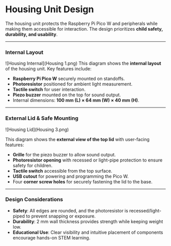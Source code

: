 # Housing Unit Design

The housing unit protects the Raspberry Pi Pico W and peripherals while making them accessible for interaction. The design prioritizes **child safety, durability, and usability**.

---

### Internal Layout  
![Housing Internal](Housing 1.png)
This diagram shows the **internal layout** of the housing unit. Key features include:  
- **Raspberry Pi Pico W** securely mounted on standoffs.  
- **Photoresistor** positioned for ambient light measurement.  
- **Tactile switch** for user interaction.  
- **Piezo buzzer** mounted on the top for sound output.  
- Internal dimensions: **100 mm (L) × 64 mm (W) × 40 mm (H)**.

---

### External Lid & Safe Mounting  
![Housing Lid](Housing 3.png)  

This diagram shows the **external view of the top lid** with user-facing features:  
- **Grille** for the piezo buzzer to allow sound output.  
- **Photoresistor opening** with recessed or light-pipe protection to ensure safety for children.  
- **Tactile switch** accessible from the top surface.  
- **USB cutout** for powering and programming the Pico W.  
- Four **corner screw holes** for securely fastening the lid to the base.

---

### Design Considerations
- **Safety**: All edges are rounded, and the photoresistor is recessed/light-piped to prevent snapping or exposure.  
- **Durability**: 2 mm wall thickness provides strength while keeping weight low.  
- **Educational Use**: Clear visibility and intuitive placement of components encourage hands-on STEM learning.  
